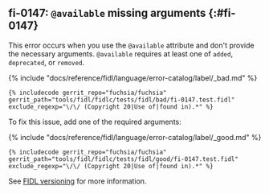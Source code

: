 ## fi-0147: `@available` missing arguments {:#fi-0147}

This error occurs when you use the `@available` attribute and don't provide the
necessary arguments. `@available` requires at least one of `added`,
`deprecated`, or `removed`.

{% include "docs/reference/fidl/language/error-catalog/label/_bad.md" %}

```fidl
{% includecode gerrit_repo="fuchsia/fuchsia" gerrit_path="tools/fidl/fidlc/tests/fidl/bad/fi-0147.test.fidl" exclude_regexp="\/\/ (Copyright 20|Use of|found in).*" %}
```

To fix this issue, add one of the required arguments:

{% include "docs/reference/fidl/language/error-catalog/label/_good.md" %}

```fidl
{% includecode gerrit_repo="fuchsia/fuchsia" gerrit_path="tools/fidl/fidlc/tests/fidl/good/fi-0147.test.fidl" exclude_regexp="\/\/ (Copyright 20|Use of|found in).*" %}
```

See [FIDL versioning][147-versioning] for more information.

[147-versioning]: /reference/fidl/language/versioning.md
